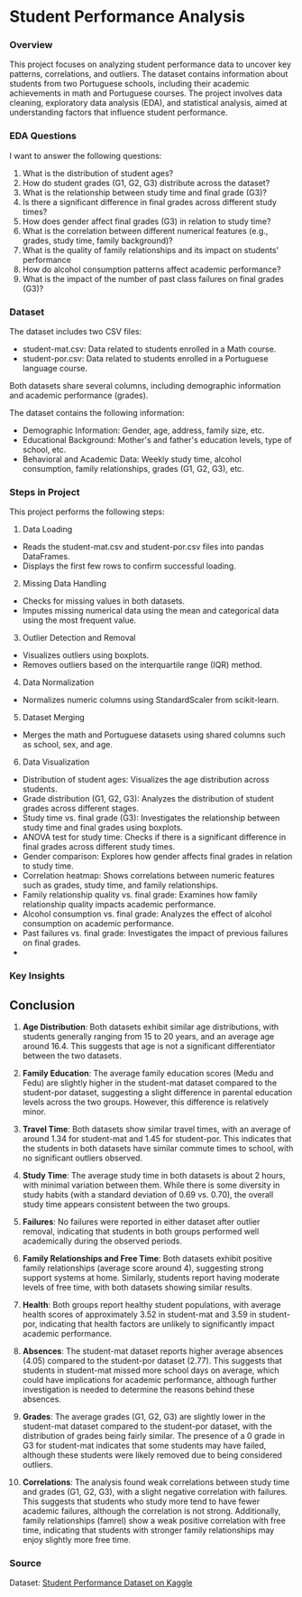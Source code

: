 # Student Performance Analysis

### Overview

This project focuses on analyzing student performance data to uncover key patterns, correlations, and outliers. The dataset contains information about students from two Portuguese schools, including their academic achievements in math and Portuguese courses. The project involves data cleaning, exploratory data analysis (EDA), and statistical analysis, aimed at understanding factors that influence student performance.

### EDA Questions

I want to answer the following questions:

1. What is the distribution of student ages?
2. How do student grades (G1, G2, G3) distribute across the dataset?
3. What is the relationship between study time and final grade (G3)?
4. Is there a significant difference in final grades across different study times?
5. How does gender affect final grades (G3) in relation to study time?
6. What is the correlation between different numerical features (e.g., grades, study time, family background)?
7. What is the quality of family relationships and its impact on students' performance
8. How do alcohol consumption patterns affect academic performance?
9. What is the impact of the number of past class failures on final grades (G3)?

### Dataset

The dataset includes two CSV files:

- student-mat.csv: Data related to students enrolled in a Math course.
- student-por.csv: Data related to students enrolled in a Portuguese language course.

Both datasets share several columns, including demographic information and academic performance (grades).

The dataset contains the following information:

- Demographic Information: Gender, age, address, family size, etc.
- Educational Background: Mother's and father's education levels, type of school, etc.
- Behavioral and Academic Data: Weekly study time, alcohol consumption, family relationships, grades (G1, G2, G3), etc.

### Steps in Project

This project performs the following steps:

1. Data Loading
- Reads the student-mat.csv and student-por.csv files into pandas DataFrames.
- Displays the first few rows to confirm successful loading.

2. Missing Data Handling
- Checks for missing values in both datasets.
- Imputes missing numerical data using the mean and categorical data using the most frequent value.

3. Outlier Detection and Removal
- Visualizes outliers using boxplots.
- Removes outliers based on the interquartile range (IQR) method.

4. Data Normalization
- Normalizes numeric columns using StandardScaler from scikit-learn.

5. Dataset Merging
- Merges the math and Portuguese datasets using shared columns such as school, sex, and age.

6. Data Visualization
- Distribution of student ages: Visualizes the age distribution across students.
- Grade distribution (G1, G2, G3): Analyzes the distribution of student grades across different stages.
- Study time vs. final grade (G3): Investigates the relationship between study time and final grades using boxplots.
- ANOVA test for study time: Checks if there is a significant difference in final grades across different study times.
- Gender comparison: Explores how gender affects final grades in relation to study time.
- Correlation heatmap: Shows correlations between numeric features such as grades, study time, and family relationships.
- Family relationship quality vs. final grade: Examines how family relationship quality impacts academic performance.
- Alcohol consumption vs. final grade: Analyzes the effect of alcohol consumption on academic performance.
- Past failures vs. final grade: Investigates the impact of previous failures on final grades.
- 
### Key Insights

## Conclusion

1. **Age Distribution**: Both datasets exhibit similar age distributions, with students generally ranging from 15 to 20 years, and an average age around 16.4. This suggests that age is not a significant differentiator between the two datasets.

2. **Family Education**: The average family education scores (Medu and Fedu) are slightly higher in the student-mat dataset compared to the student-por dataset, suggesting a slight difference in parental education levels across the two groups. However, this difference is relatively minor.

3. **Travel Time**: Both datasets show similar travel times, with an average of around 1.34 for student-mat and 1.45 for student-por. This indicates that the students in both datasets have similar commute times to school, with no significant outliers observed.
    
4. **Study Time**: The average study time in both datasets is about 2 hours, with minimal variation between them. While there is some diversity in study habits (with a standard deviation of 0.69 vs. 0.70), the overall study time appears consistent between the two groups.

5. **Failures**: No failures were reported in either dataset after outlier removal, indicating that students in both groups performed well academically during the observed periods.

6. **Family Relationships and Free Time**: Both datasets exhibit positive family relationships (average score around 4), suggesting strong support systems at home. Similarly, students report having moderate levels of free time, with both datasets showing similar results.

7. **Health**: Both groups report healthy student populations, with average health scores of approximately 3.52 in student-mat and 3.59 in student-por, indicating that health factors are unlikely to significantly impact academic performance.

8. **Absences**: The student-mat dataset reports higher average absences (4.05) compared to the student-por dataset (2.77). This suggests that students in student-mat missed more school days on average, which could have implications for academic performance, although further investigation is needed to determine the reasons behind these absences.

9. **Grades**: The average grades (G1, G2, G3) are slightly lower in the student-mat dataset compared to the student-por dataset, with the distribution of grades being fairly similar. The presence of a 0 grade in G3 for student-mat indicates that some students may have failed, although these students were likely removed due to being considered outliers.

10. **Correlations**: The analysis found weak correlations between study time and grades (G1, G2, G3), with a slight negative correlation with failures. This suggests that students who study more tend to have fewer academic failures, although the correlation is not strong. Additionally, family relationships (famrel) show a weak positive correlation with free time, indicating that students with stronger family relationships may enjoy slightly more free time.

### Source

Dataset: [Student Performance Dataset on Kaggle](https://www.kaggle.com/datasets/impapan/student-performance-data-set)
